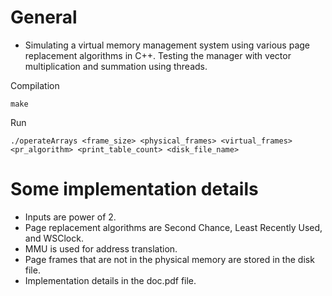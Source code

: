 
# General
- Simulating a virtual memory management system using various page replacement algorithms in C++. Testing the manager with vector multiplication and summation using threads. 


Compilation
```
make
```  

Run
```
./operateArrays <frame_size> <physical_frames> <virtual_frames> <pr_algorithm> <print_table_count> <disk_file_name>
```   
  
# Some implementation details
- Inputs are power of 2.
- Page replacement algorithms are Second Chance, Least Recently Used, and WSClock.
- MMU is used for address translation.
- Page frames that are not in the physical memory are stored in the disk file.
- Implementation details in the doc.pdf file.  
